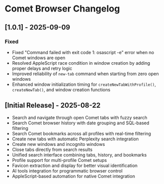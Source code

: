 # Comet Browser Changelog

## [1.0.1] - 2025-09-09

### Fixed
- Fixed "Command failed with exit code 1: osascript -e" error when no Comet windows are open
- Resolved AppleScript race condition in window creation by adding proper delays and retry logic
- Improved reliability of `new-tab` command when starting from zero open windows
- Enhanced window initialization timing for `createNewTabWithProfile()`, `createNewTab()`, and window creation functions

## [Initial Release] - 2025-08-22

- Search and navigate through open Comet tabs with fuzzy search
- Search Comet browser history with date grouping and SQL-based filtering
- Search Comet bookmarks across all profiles with real-time filtering
- Create new tabs with automatic Perplexity search integration
- Create new windows and incognito windows
- Close tabs directly from search results
- Unified search interface combining tabs, history, and bookmarks
- Profile support for multi-profile Comet setups
- Favicon extraction and display for better visual identification
- AI tools integration for programmatic browser control
- AppleScript-based automation for native Comet integration
